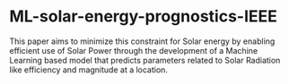 # ML-solar-energy-prognostics-IEEE
This paper aims to minimize this constraint for Solar energy by enabling efficient  use of Solar Power through the development of a Machine Learning based model that predicts parameters related to Solar Radiation like efficiency and magnitude at a location.
